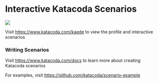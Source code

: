 # Interactive Katacoda Scenarios

[![](http://shields.katacoda.com/katacoda/kaede/count.svg)](https://www.katacoda.com/kaede "Get your profile on Katacoda.com")

Visit https://www.katacoda.com/kaede to view the profile and interactive scenarios

### Writing Scenarios
Visit https://www.katacoda.com/docs to learn more about creating Katacoda scenarios

For examples, visit https://github.com/katacoda/scenario-example
